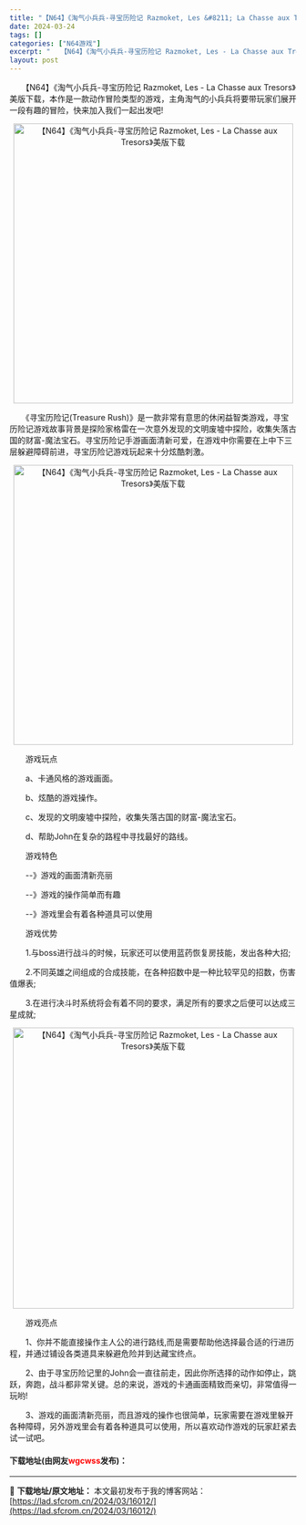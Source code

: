 ```yaml
---
title: "【N64】《淘气小兵兵-寻宝历险记 Razmoket, Les &#8211; La Chasse aux Tresors》美版下载"
date: 2024-03-24
tags: []
categories: ["N64游戏"]
excerpt: "　　【N64】《淘气小兵兵-寻宝历险记 Razmoket, Les - La Chasse aux Tresors》美版下载，本作是一款动作冒险类型的游戏，主角淘气的小兵兵将要带玩家们展开一段有趣的冒险，快来加入我们一起出发吧! 　　《寻宝历险记(Treasure Rush)》是一款非常有意思的休闲&hellip;"
layout: post
---
```


 <p>　　【N64】《淘气小兵兵-寻宝历险记 Razmoket, Les - La Chasse aux Tresors》美版下载，本作是一款动作冒险类型的游戏，主角淘气的小兵兵将要带玩家们展开一段有趣的冒险，快来加入我们一起出发吧!</p> <p align="center"><img align="" border="0" src="https://lad.sfcrom.cn/wp-content/uploads/2024/03/20240324_66004316a6581.png" width="491" alt="【N64】《淘气小兵兵-寻宝历险记 Razmoket, Les - La Chasse aux Tresors》美版下载" /></p> <p>　　《寻宝历险记(Treasure Rush)》是一款非常有意思的休闲益智类游戏，寻宝历险记游戏故事背景是探险家格雷在一次意外发现的文明废墟中探险，收集失落古国的财富-魔法宝石。寻宝历险记手游画面清新可爱，在游戏中你需要在上中下三层躲避障碍前进，寻宝历险记游戏玩起来十分炫酷刺激。</p> <p align="center"><img align="" border="0" src="https://lad.sfcrom.cn/wp-content/uploads/2024/03/20240324_660043180a368.png" width="491" alt="【N64】《淘气小兵兵-寻宝历险记 Razmoket, Les - La Chasse aux Tresors》美版下载" /></p> <p>　　游戏玩点</p> <p>　　a、卡通风格的游戏画面。</p> <p>　　b、炫酷的游戏操作。</p> <p>　　c、发现的文明废墟中探险，收集失落古国的财富-魔法宝石。</p> <p>　　d、帮助John在复杂的路程中寻找最好的路线。</p> <p>　　游戏特色</p> <p>　　--》游戏的画面清新亮丽</p> <p>　　--》游戏的操作简单而有趣</p> <p>　　--》游戏里会有着各种道具可以使用</p> <p>　　游戏优势</p> <p>　　1.与boss进行战斗的时候，玩家还可以使用蓝药恢复房技能，发出各种大招;</p> <p>　　2.不同英雄之间组成的合成技能，在各种招数中是一种比较罕见的招数，伤害值爆表;</p> <p>　　3.在进行决斗时系统将会有着不同的要求，满足所有的要求之后便可以达成三星成就;</p> <p align="center"><img align="" border="0" src="https://lad.sfcrom.cn/wp-content/uploads/2024/03/20240324_660043192a377.png" width="493" alt="【N64】《淘气小兵兵-寻宝历险记 Razmoket, Les - La Chasse aux Tresors》美版下载" /></p> <p>　　游戏亮点</p> <p>　　1、你并不能直接操作主人公的进行路线,而是需要帮助他选择最合适的行进历程，并通过铺设各类道具来躲避危险并到达藏宝终点。</p> <p>　　2、由于寻宝历险记里的John会一直往前走，因此你所选择的动作如停止，跳跃，奔跑，战斗都非常关键。总的来说，游戏的卡通画面精致而亲切，非常值得一玩哟!</p> <p>　　3、游戏的画面清新亮丽，而且游戏的操作也很简单，玩家需要在游戏里躲开各种障碍，另外游戏里会有着各种道具可以使用，所以喜欢动作游戏的玩家赶紧去试一试吧。</p> <p><h4>下载地址(由网友<font color="red">wgcwss</font>发布)：</h4></p> 

---
📖 **下载地址/原文地址：** 本文最初发布于我的博客网站：[https://lad.sfcrom.cn/2024/03/16012/](https://lad.sfcrom.cn/2024/03/16012/)
